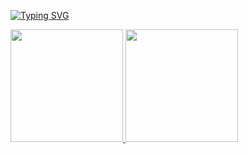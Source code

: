 [![Typing SVG](https://readme-typing-svg.herokuapp.com?font=Fira+Code&pause=1000&color=86009C&width=435&lines=Ol%C3%A1%2C+eu+sou+a+Sara!!%F0%9F%98%BA)](https://git.io/typing-svg)

<div>
  <a href="https://github.com/sahfreitas"/>
    <img  height ="180em" src="https://github-readme-stats.vercel.app/api?username=sahfreitas&show_icons=true&theme=dracula&include_all_commits=true&count_private=true"/>
    <img  height ="180em" src="https://github-readme-status.vercel.app/api/top-langs/?username=sahfreitas&layout=compact&langs_count=16&theme=dracula"/>
</div>
